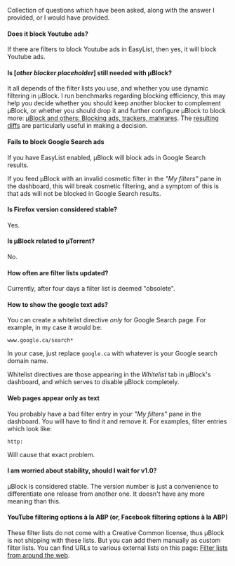 Collection of questions which have been asked, along with the answer I provided, or I would have provided.

#### Does it block Youtube ads?

If there are filters to block Youtube ads in EasyList, then yes, it will block Youtube ads.

#### Is [_other blocker placeholder_] still needed with µBlock?

It all depends of the filter lists you use, and whether you use dynamic filtering in µBlock. I run benchmarks regarding blocking efficiency, this may help you decide whether you should keep another blocker to complement µBlock, or whether you should drop it and further configure µBlock to block more: [µBlock and others: Blocking ads, trackers, malwares](https://github.com/gorhill/uBlock/wiki/%C2%B5Block-and-others:-Blocking-ads,-trackers,-malwares). The [resulting diffs](https://github.com/gorhill/uBlock/wiki/%C2%B5Block-and-others:-Blocking-ads,-trackers,-malwares#data-diffs) are particularly useful in making a decision.



#### Fails to block Google Search ads

If you have EasyList enabled, µBlock will block ads in Google Search results.

If you feed µBlock with an invalid cosmetic filter in the _"My filters"_ pane in the dashboard, this will break cosmetic filtering, and a symptom of this is that ads will not be blocked in Google Search results.

#### Is Firefox version considered stable?

Yes.

#### Is µBlock related to µTorrent?

No.

#### How often are filter lists updated?

Currently, after four days a filter list is deemed "obsolete".

#### How to show the google text ads?

You can create a whitelist directive *only* for Google Search page. For example, in my case it would be:

    www.google.ca/search*

In your case, just replace `google.ca` with whatever is your Google search domain name.

Whitelist directives are those appearing in the _Whitelist_ tab in µBlock's dashboard, and which serves to disable µBlock completely.

#### Web pages appear only as text

You probably have a bad filter entry in your _"My filters"_ pane in the dashboard. You will have to find it and remove it. For examples, filter entries which look like:

    http:

Will cause that exact problem.

#### I am worried about stability, should I wait for v1.0?

µBlock is considered stable. The version number is just a convenience to differentiate one release from another one. It doesn't have any more meaning than this.

#### YouTube filtering options à la ABP (or, Facebook filtering options à la ABP)

These filter lists do not come with a Creative Common license, thus µBlock is not shipping with these lists. But you can add them manually as custom filter lists. You can find URLs to various external lists on this page: [Filter lists from around the web](https://github.com/gorhill/uBlock/wiki/Filter-lists-from-around-the-web).
